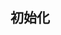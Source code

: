 <!--
 * @Descripttion: 
 * @Author: wmq
 * @Date: 2021-07-17 00:21:51
 * @LastEditTime: 2021-07-17 12:56:44
-->
## 初始化